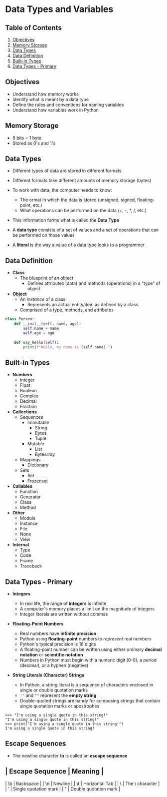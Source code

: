 # Data Types and Variables

## Table of Contents

1. [Objectives](#objectvies)
2. [Memory Storage](#memory-storage)
3. [Data Types](#data-types)
4. [Data Definition](#data-definition)
5. [Built-In Types](#built-in-types)
6. [Data Types - Primary](#data-types---primary)

## Objectives

- Understand how memory works
- Identify what is meant by a data type
- Define the rules and conventions for naming variables
- Understand how variables work in Python

## Memory Storage

- 8 bits = 1 byte
- Stored as 0's and 1's

## Data Types

- Different types of data are stored in different formats
- Different formats take different amounts of memory storage (bytes)
- To work with data, the computer needs to know:
    - The ormat in which the data is stored (unsigned, signed, floating-point, etc.)
    - What operations can be performed on the data (+, -, *, /, etc.)
- This information forms what is called the **Data Type**  

- A **data type** consists of a set of values and a set of operations that can be performed on those values
- A **literal** is the way a value of a data type looks to a programmer

## Data Definition

- **Class**
  - The blueprint of an object
    - Defines attributes (data) and methods (operations) in a "type" of object
- **Object**
    - An *instance* of a class
        - Represents an actual entity/item as defined by a class
    - Comprised of a type, methods, and attributes
```python
class Person:
    def __init__(self, name, age):
        self.name = name
        self.age = age
    
    def say_hello(self):
        print(f"Hello, my name is {self.name}.")
```

## Built-in Types

- **Numbers**
    - Integer
    - Float
    - Boolean
    - Complex
    - Decimal
    - Fraction
- **Collections**
    - Sequences
        - Immutable
            - String
            - Bytes
            - Tuple
        - Mutable
            - List
            - Bytearray
    - Mappings
        - Dictionary
    - Sets
        - Set
        - Frozenset
- **Callables**
    - Function
    - Generator
    - Class
    - Method
- **Other**
    - Module
    - Instance
    - File
    - None
    - View
- **Internal**
    - Type
    - Code
    - Frame
    - Traceback

## Data Types - Primary

- **Integers**
    - In real life, the range of **integers** is infinite
    - A computer's memory places a limit on the magnitude of integers
    - Integer literals are written without commas  

- **Floating-Point Numbers**
    - Real numbers have **infinite precision**
    - Python using **floating-point** numbers to *represent* real numbers
    - Python's typical precision is 16 digits
    - A floating-point number can be written using either ordinary **decimal notation** or **scientific notation**
    - Numbers in Python must begin with a numeric digit (0-9), a period (decimal), or a hyphen (negative)  

- **String Literals (Character) Strings**
    - In Python, a string literal is a sequence of characters enclosed in single or double quotation marks
    - `''` and `""` represent the **empty string**
    - Double-quoted strings are handy for composing strings that contain single quotation marks or apostrophes
```shell
>>> "I'm using a single quote in this string!"
"I'm using a single quote in this string!"
>>> print("I'm using a single quote in this string!")
I'm using a single quote in this string!
```  

## Escape Sequences

- The newline character **\n** is called an **escape sequence**

| Escape Sequence | Meaning | 
-----------------------------
| \b | Backspace |
| \n | Newline |
| \t | Horizontal Tab |
| \\ | The \ character |
| \' | Single quotation mark | 
| \" | Double quotation mark | 
